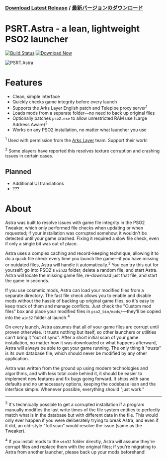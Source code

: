 ### [**Download Latest Release**](https://github.com/Yen/PSRT.Astra/releases/latest) / [**最新バージョンのダウンロード**](https://github.com/Yen/PSRT.Astra/releases/latest)

# PSRT.Astra - a lean, lightweight PSO2 launcher

[![Build Status](https://dev.azure.com/PSRT/PSRT.Astra/_apis/build/status/Yen.PSRT.Astra)](https://dev.azure.com/PSRT/PSRT.Astra/_build/latest?definitionId=1)
[![Download Now](https://img.shields.io/github/downloads/Yen/PSRT.Astra/total.svg?style=popout)](https://github.com/Yen/PSRT.Astra/releases/latest)

![PSRT.Astra](https://i.imgur.com/61Kuyj8.png)

# Features

- Clean, simple interface
- Quickly checks game integrity before every launch
- Supports the Arks Layer English patch and Telepipe proxy server<sup>1</sup>
- Loads mods from a separate folder—no need to back up original files
- Optionally patches `pso2.exe` to allow unrestricted RAM use (Large Address Aware)<sup>2</sup>
- Works on any PSO2 installation, no matter what launcher you use

<sup>1</sup> Used with permission from the [Arks Layer](https://arks-layer.com/) team. Support their work!

<sup>2</sup> Some players have reported this resolves texture corruption and crashing issues in certain cases.

## Planned

- Additional UI translations
- ???

# About

Astra was built to resolve issues with game file integrity in the PSO2 Tweaker, which only performed file checks when updating or when requested; if your installation was corrupted somehow, it wouldn't be detected until your game crashed. Fixing it required a slow file check, even if only a single bit was out of place.

Astra uses a complex caching and record-keeping technique, allowing it to do a quick file check every time you launch the game—if you have missing or outdated files, Astra will handle it automatically.<sup>3</sup> You can try this out for yourself: go into PSO2's `win32` folder, delete a random file, and start Astra. Astra will locate the missing game file, re-download just that file, and start the game in seconds.

If you use cosmetic mods, Astra can load your modified files from a separate directory. The fast file check allows you to enable and disable mods without the hassle of backing up original game files, so it's easy to keep track of them and manage conflicts. Just check the "Custom mod files" box and place your modified files in `pso2_bin/mods/`—they'll be copied into the `win32` folder at launch.<sup>4</sup>

On every launch, Astra assumes that all of your game files are corrupt until proven otherwise. It trusts nothing but itself, so other launchers or utilities can't bring it "out of sync". After a short initial scan of your game installation, no matter how it was downloaded or what happens afterward, Astra will always be able to get your game running. The only thing it "trusts" is its own database file, which should never be modified by any other application.

Astra was written from the ground up using modern technologies and algorithms, and with less total code behind it, it should be easier to implement new features and fix bugs going forward. It ships with sane defaults and no unnecessary options, keeping the codebase lean and the interface simple. Whenever possible, everything should "just work."

---

<sup>3</sup> It's technically possible to get a corrupted installation if a program manually modifies the last write times of the file system entities to perfectly match what is in the database but with different data in the file. This would only ever happen if you were deliberately trying to break Astra, and even if it did, an old-style "full scan" would resolve the issue (same as the Tweaker).

<sup>4</sup> If you install mods to the `win32` folder directly, Astra will assume they're corrupt files and replace them with the original files; if you're migrating to Astra from another launcher, please back up your mods beforehand!
